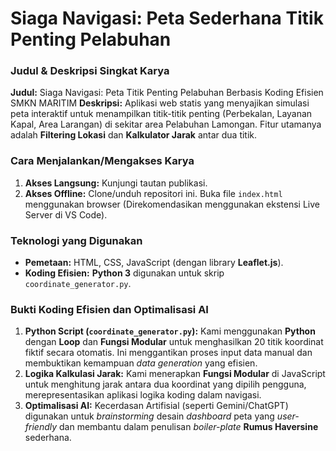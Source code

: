 # Siaga Navigasi: Peta Sederhana Titik Penting Pelabuhan

### Judul & Deskripsi Singkat Karya
**Judul:** Siaga Navigasi: Peta Titik Penting Pelabuhan Berbasis Koding Efisien SMKN MARITIM
**Deskripsi:** Aplikasi web statis yang menyajikan simulasi peta interaktif untuk menampilkan titik-titik penting (Perbekalan, Layanan Kapal, Area Larangan) di sekitar area Pelabuhan Lamongan. Fitur utamanya adalah **Filtering Lokasi** dan **Kalkulator Jarak** antar dua titik.

### Cara Menjalankan/Mengakses Karya
1.  **Akses Langsung:** Kunjungi tautan publikasi.
2.  **Akses Offline:** Clone/unduh repositori ini. Buka file `index.html` menggunakan browser (Direkomendasikan menggunakan ekstensi Live Server di VS Code).

### Teknologi yang Digunakan
* **Pemetaan:** HTML, CSS, JavaScript (dengan library **Leaflet.js**).
* **Koding Efisien:** **Python 3** digunakan untuk skrip `coordinate_generator.py`.

### Bukti Koding Efisien dan Optimalisasi AI
1.  **Python Script (`coordinate_generator.py`):** Kami menggunakan **Python** dengan **Loop** dan **Fungsi Modular** untuk menghasilkan 20 titik koordinat fiktif secara otomatis. Ini menggantikan proses input data manual dan membuktikan kemampuan *data generation* yang efisien.
2.  **Logika Kalkulasi Jarak:** Kami menerapkan **Fungsi Modular** di JavaScript untuk menghitung jarak antara dua koordinat yang dipilih pengguna, merepresentasikan aplikasi logika koding dalam navigasi.
3.  **Optimalisasi AI:** Kecerdasan Artifisial (seperti Gemini/ChatGPT) digunakan untuk *brainstorming* desain *dashboard* peta yang *user-friendly* dan membantu dalam penulisan *boiler-plate* **Rumus Haversine** sederhana.

